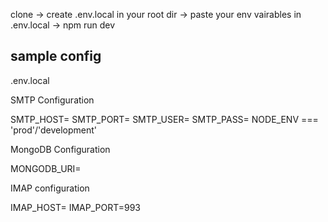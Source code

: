 clone -> create .env.local in your root dir -> paste your env vairables in .env.local -> npm run dev



## sample config 


.env.local

SMTP Configuration

SMTP_HOST=
SMTP_PORT=
SMTP_USER=
SMTP_PASS=
NODE_ENV === 'prod'/'development'

 MongoDB Configuration
 
MONGODB_URI=

 IMAP configuration
 
IMAP_HOST=
IMAP_PORT=993
